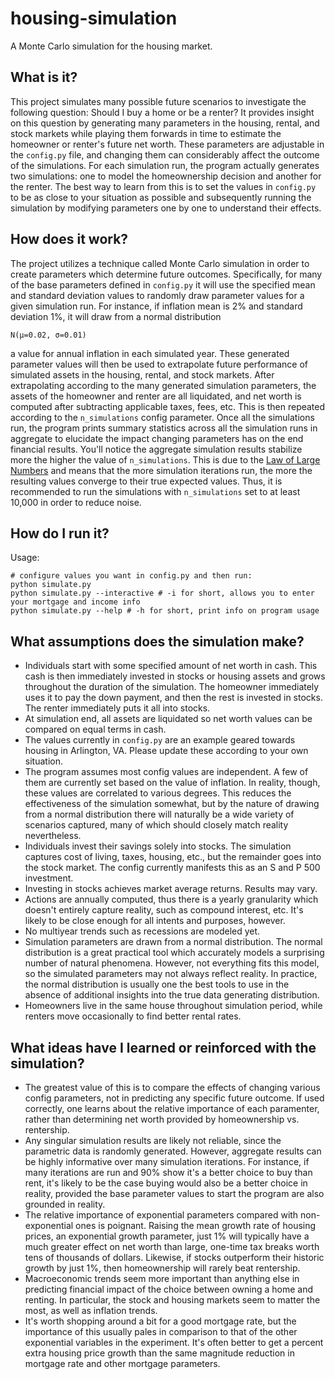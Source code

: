 # housing-simulation
A Monte Carlo simulation for the housing market.

## What is it?

This project simulates many possible future scenarios to investigate the following question:
Should I buy a home or be a renter? It provides insight on this question by generating
many parameters in the housing, rental, and stock markets while playing them forwards in time
to estimate the homeowner or renter's future net worth. These parameters are adjustable in the ```config.py```
file, and changing them can considerably affect the outcome of the simulations. For each simulation run,
the program actually generates two simulations: one to model the homeownership decision and another for the
renter. The best way to learn from this is to set the values in ```config.py``` to be as close to your situation as
possible and subsequently running the simulation by modifying parameters one by one to understand their effects.

## How does it work?

The project utilizes a technique called Monte Carlo simulation in order to create parameters which
determine future outcomes. Specifically, for many of the base parameters defined in ```config.py```
it will use the specified mean and standard deviation values to randomly draw parameter values for
a given simulation run. For instance, if inflation mean is 2% and standard deviation 1%, it will
draw from a normal distribution
```
N(μ=0.02, σ=0.01)
```
a value for annual inflation in each simulated year. These generated parameter values will then be
used to extrapolate future performance of simulated assets in the housing, rental, and stock markets.
After extrapolating according to the many generated simulation parameters, the assets of the homeowner and renter are all
liquidated, and net worth is computed after subtracting applicable taxes, fees, etc. This is then repeated
according to the ```n_simulations``` config parameter. Once all the simulations run, the program prints summary statistics
across all the simulation runs in aggregate to elucidate the impact changing parameters has on the end financial
results. You'll notice the aggregate simulation results stabilize more the higher the value of ```n_simulations```.
This is due to the [Law of Large Numbers](https://en.wikipedia.org/wiki/Law_of_large_numbers) and means that the
more simulation iterations run, the more the resulting values converge to their true expected values. Thus, it is
recommended to run the simulations with ```n_simulations``` set to at least 10,000 in order to reduce noise.

## How do I run it?

Usage:
```
# configure values you want in config.py and then run:
python simulate.py
python simulate.py --interactive # -i for short, allows you to enter your mortgage and income info
python simulate.py --help # -h for short, print info on program usage
```

## What assumptions does the simulation make?

- Individuals start with some specified amount of net worth in cash. This cash is then immediately invested in stocks or housing
assets and grows throughout the duration of the simulation. The homeowner immediately uses it to pay the down payment, and
then the rest is invested in stocks. The renter immediately puts it all into stocks.
- At simulation end, all assets are liquidated so net worth values can be compared on equal terms in cash.
- The values currently in ```config.py``` are an example geared towards housing in Arlington, VA. Please update these
according to your own situation.
- The program assumes most config values are independent. A few of them are currently set based on the value of inflation. In reality,
though, these values are correlated to various degrees. This reduces the effectiveness of the simulation somewhat, but
by the nature of drawing from a normal distribution there will naturally be a wide variety of scenarios captured, many of which
should closely match reality nevertheless.
- Individuals invest their savings solely into stocks. The simulation captures cost of living, taxes, housing, etc., but the remainder
goes into the stock market. The config currently manifests this as an S and P 500 investment.
- Investing in stocks achieves market average returns. Results may vary.
- Actions are annually computed, thus there is a yearly granularity which doesn't entirely capture reality, such as compound interest, etc.
It's likely to be close enough for all intents and purposes, however.
- No multiyear trends such as recessions are modeled yet.
- Simulation parameters are drawn from a normal distribution. The normal distribution is a great practical tool which accurately models a
surprising number of natural phenomena. However, not everything fits this model, so the simulated parameters may not always reflect reality.
In practice, the normal distribution is usually one the best tools to use in the absence of additional insights into the true data generating
distribution.
- Homeowners live in the same house throughout simulation period, while renters move occasionally to find better rental rates.

## What ideas have I learned or reinforced with the simulation?

- The greatest value of this is to compare the effects of changing various config parameters, not in predicting any specific future
outcome. If used correctly, one learns about the relative importance of each paramenter, rather than determining net worth provided
by homeownership vs. rentership.
- Any singular simulation results are likely not reliable, since the parametric data is randomly generated. However, aggregate results
can be highly informative over many simulation iterations. For instance, if many iterations are run and 90% show it's a better choice to
buy than rent, it's likely to be the case buying would also be a better choice in reality, provided the base parameter values to
start the program are also grounded in reality.
- The relative importance of exponential parameters compared with non-exponential ones is poignant. Raising the mean growth rate of
housing prices, an exponential growth parameter, just 1% will typically have a much greater effect on net worth than large, one-time tax breaks
worth tens of thousands of dollars. Likewise, if stocks outperform their historic growth by just 1%, then homeownership will rarely beat
rentership.
- Macroeconomic trends seem more important than anything else in predicting financial impact of the choice between owning a home and
renting. In particular, the stock and housing markets seem to matter the most, as well as inflation trends.
- It's worth shopping around a bit for a good mortgage rate, but the importance of this usually pales in comparison to that of the other
exponential variables in the experiment. It's often better to get a percent extra housing price growth than the same magnitude reduction
in mortgage rate and other mortgage parameters.
